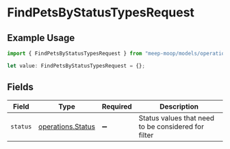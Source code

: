 # FindPetsByStatusTypesRequest

## Example Usage

```typescript
import { FindPetsByStatusTypesRequest } from "meep-moop/models/operations";

let value: FindPetsByStatusTypesRequest = {};
```

## Fields

| Field                                                  | Type                                                   | Required                                               | Description                                            |
| ------------------------------------------------------ | ------------------------------------------------------ | ------------------------------------------------------ | ------------------------------------------------------ |
| `status`                                               | [operations.Status](../../models/operations/status.md) | :heavy_minus_sign:                                     | Status values that need to be considered for filter    |